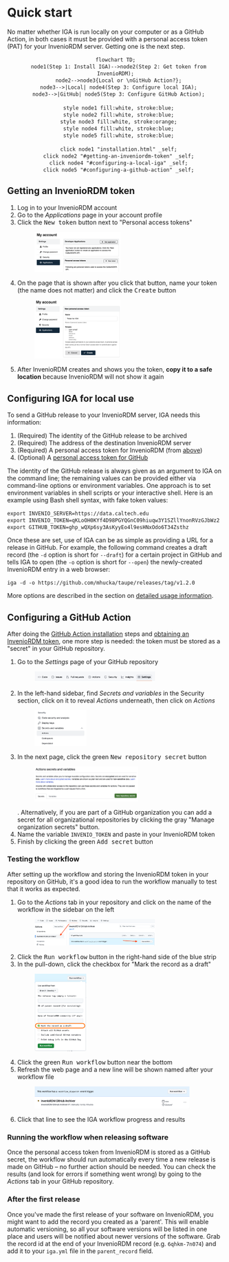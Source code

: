 # Quick start

No matter whether IGA is run locally on your computer or as a GitHub Action, in both cases it must be provided with a personal access token (PAT) for your InvenioRDM server. Getting one is the next step.

<div align="center">

```{mermaid}
flowchart TD;
  node1(Step 1: Install IGA)-->node2(Step 2: Get token from InvenioRDM);
  node2-->node3{Local or \nGitHub Action?};
  node3-->|Local| node4(Step 3: Configure local IGA);
  node3-->|GitHub| node5(Step 3: Configure GitHub Action);

  style node1 fill:white, stroke:blue;
  style node2 fill:white, stroke:blue;
  style node3 fill:white, stroke:orange;
  style node4 fill:white, stroke:blue;
  style node5 fill:white, stroke:blue;

  click node1 "installation.html" _self;
  click node2 "#getting-an-inveniordm-token" _self;
  click node4 "#configuring-a-local-iga" _self;
  click node5 "#configuring-a-github-action" _self;
```

</div>


## Getting an InvenioRDM token

1. Log in to your InvenioRDM account
2. Go to the _Applications_ page in your account profile
3. Click the <kbd>New token</kbd> button next to "Personal access tokens"<figure><img src="_static/media/get-invenio-pat.png" width="50%"></figure>
4. On the page that is shown after you click that button, name your token (the name does not matter) and click the <kbd>Create</kbd> button<figure><img src="_static/media/new-pat.png" width="50%"></figure>
5. After InvenioRDM creates and shows you the token, **copy it to a safe location** because InvenioRDM will not show it again

## Configuring IGA for local use

To send a GitHub release to your InvenioRDM server, IGA needs this information:
1. (Required) The identity of the GitHub release to be archived
2. (Required) The address of the destination InvenioRDM server
3. (Required) A personal access token for InvenioRDM (from [above](#getting-an-inveniordm-token))
4. (Optional) A [personal access token for GitHub](https://docs.github.com/en/authentication/keeping-your-account-and-data-secure/creating-a-personal-access-token)

The identity of the GitHub release is always given as an argument to IGA on the command line; the remaining values can be provided either via command-line options or environment variables. One approach is to set environment variables in shell scripts or your interactive shell. Here is an example using Bash shell syntax, with fake token values:
```shell
export INVENIO_SERVER=https://data.caltech.edu
export INVENIO_TOKEN=qKLoOH0KYf4D98PGYQGnC09hiuqw3Y1SZllYnonRVzGJbWz2
export GITHUB_TOKEN=ghp_wQXp6sy3AsKyyEo4l9esHNxOdo6T34Zsthz
```

Once these are set, use of IGA can be as simple as providing a URL for a release in GitHub. For example, the following command creates a draft record (the `-d` option is short for `--draft`) for a certain project in GitHub and tells IGA to open (the `-o` option is short for `--open`) the newly-created InvenioRDM entry in a web browser:
```shell
iga -d -o https://github.com/mhucka/taupe/releases/tag/v1.2.0
```

More options are described in the section on [detailed usage information](cli-usage.md).


## Configuring a GitHub Action

After doing the [GitHub Action installation](installation.md) steps and [obtaining an InvenioRDM token](#getting-an-inveniordm-token), one more step is needed: the token must be stored as a "secret" in your GitHub repository.

1. Go to the _Settings_ page of your GitHub repository <figure><img src="_static/media/github-tabs.png" width="70%"></figure>
2. In the left-hand sidebar, find _Secrets and variables_ in the Security section, click on it to reveal _Actions_ underneath, then click on _Actions_<figure><img src="_static/media/github-sidebar-secrets.png" width="30%"></figure>
3. In the next page, click the green <kbd>New repository secret</kbd> button<figure><img src="_static/media/github-secrets.png" width="60%"></figure>. Alternatively, if you are part of a GitHub organization you can add a secret for all organizational repositories by clicking the gray "Manage organization secrets" button.
4. Name the variable `INVENIO_TOKEN` and paste in your InvenioRDM token
5. Finish by clicking the green <kbd>Add secret</kbd> button

### Testing the workflow

After setting up the workflow and storing the InvenioRDM token in your repository on GitHub, it's a good idea to run the workflow manually to test that it works as expected.

1. Go to the _Actions_ tab in your repository and click on the name of the workflow in the sidebar on the left<figure><img src="_static/media/github-run-workflow.png" width="70%"></figure>
2. Click the <kbd>Run workflow</kbd> button in the right-hand side of the blue strip
3. In the pull-down, click the checkbox for "Mark the record as a draft"<figure><img src="_static/media/github-workflow-options-circled.png" width="30%"></figure>
4. Click the green <kbd>Run workflow</kbd> button near the bottom
5. Refresh the web page and a new line will be shown named after your workflow file<figure><img src="_static/media/github-running-workflow.png" width="90%"></figure>
6. Click that line to see the IGA workflow progress and results


### Running the workflow when releasing software

Once the personal access token from InvenioRDM is stored as a GitHub secret, the workflow should run automatically every time a new release is made on GitHub &ndash; no further action should be needed. You can check the results (and look for errors if something went wrong) by going to the _Actions_ tab in your GitHub repository.

### After the first release

Once you've made the first release of your software on InvenioRDM, you might want to add the record you created as a 'parent'. This will enable automatic versioning, so all your software versions will be listed in one place and users will be notified about newer versions of the software. Grab the record id at the end of your InvenioRDM record (e.g. `6qhkm-7n074`) and add it to your `iga.yml` file in the `parent_record` field.
